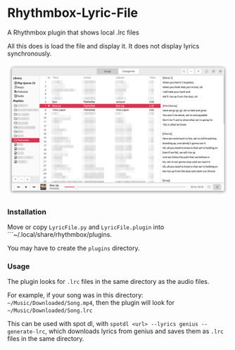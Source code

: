 # Rhythmbox-Lyric-File
A Rhythmbox plugin that shows local .lrc files

All this does is load the file and display it. It does not display lyrics synchronously.

![Example](https://github.com/Systree33/Rhythmbox-Lyric-File/blob/main/Rhythmbox-Lyrics.png?raw=true)

### Installation
Move or copy ```LyricFile.py``` and ```LyricFile.plugin``` into ```~/.local/share/rhythmbox/plugins.

You may have to create the ```plugins``` directory.

### Usage
The plugin looks for ```.lrc``` files in the same directory as the audio files.

For example, if your song was in this directory: ```~/Music/Downloaded/Song.mp4```, then the plugin will look for ```~/Music/Downloaded/Song.lrc```

This can be used with spot dl, with ```spotdl <url> --lyrics genius --generate-lrc```, which downloads lyrics from genius and saves them as ```.lrc``` files in the same directory.
